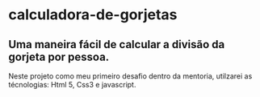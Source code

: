 # calculadora-de-gorjetas
<h2>Uma maneira fácil de calcular a divisão da gorjeta por pessoa.</h2>

<p> Neste projeto como meu primeiro desafio dentro da mentoria, utilzarei as técnologias: Html 5, Css3 e javascript.</P>

